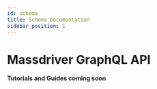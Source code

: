 ```yaml
---
id: schema
title: Schema Documentation
sidebar_position: 1
---
```


# Massdriver GraphQL API

__Tutorials and Guides coming soon__
